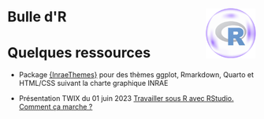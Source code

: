 # Bulle d'R <img src='logo-bulledr.png' align="right" width="20%" />


# Quelques ressources

- Package [{InraeThemes}](https://github.com/davidcarayon/InraeThemes) pour des thèmes ggplot, Rmarkdown, Quarto et HTML/CSS suivant la charte graphique INRAE

- Présentation TWIX du 01 juin 2023 [Travailler sous R avec RStudio. Comment ça marche ?](https://statire.github.io/bulledr/00-TWIX/TWIX_2023_06_01#/title-slide)
